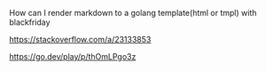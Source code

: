 
How can I render markdown to a golang template(html or tmpl) with blackfriday


https://stackoverflow.com/a/23133853


https://go.dev/play/p/thOmLPgo3z
